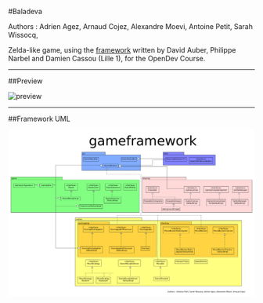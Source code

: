 #Baladeva

Authors : Adrien Agez, Arnaud Cojez, Alexandre Moevi, Antoine Petit, Sarah Wissocq, 

Zelda-like game, using the [framework](https://github.com/DamienCassou/lille-game-framework) written by David Auber, Philippe Narbel and Damien Cassou (Lille 1), for the OpenDev Course.

_______________________________

##Preview

![preview](preview.gif)

_______________________________

##Framework UML

![uml](gameframework.png)
